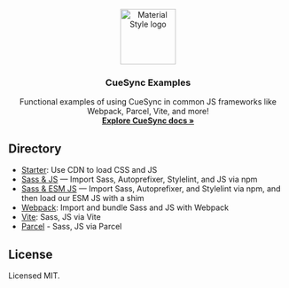 <p align="center">
  <a href="https://cuesync.github.io/">
    <img src="https://cuesync.github.io/assets/images/CueSyncLogo.png" alt="Material Style logo" width="100" height="100">
  </a>
</p>

<h3 align="center">CueSync Examples</h3>

<p align="center">
  Functional examples of using CueSync in common JS frameworks like Webpack, Parcel, Vite, and more!
  <br>
  <a href="https://cuesync.github.io/"><strong>Explore CueSync docs »</strong></a>
</p>

## Directory

- [Starter](/starter/): Use CDN to load CSS and JS
- [Sass & JS](/sass-js/) — Import Sass, Autoprefixer, Stylelint, and JS via npm
- [Sass & ESM JS](/sass-js-esm/) — Import Sass, Autoprefixer, and Stylelint via npm, and then load our ESM JS with a shim
- [Webpack](/webpack/): Import and bundle Sass and JS with Webpack
- [Vite](/vite/): Sass, JS via Vite
- [Parcel](/parcel/) - Sass, JS via Parcel

## License

Licensed MIT.
